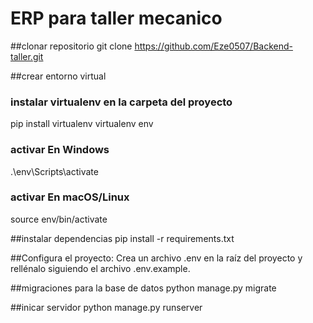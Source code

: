 # ERP para taller mecanico
##clonar repositorio
git clone https://github.com/Eze0507/Backend-taller.git

##crear entorno virtual
### instalar virtualenv en la carpeta del proyecto
pip install virtualenv
virtualenv env
### activar En Windows
.\env\Scripts\activate
### activar En macOS/Linux
source env/bin/activate

##instalar dependencias
pip install -r requirements.txt

##Configura el proyecto:
Crea un archivo .env en la raíz del proyecto y rellénalo siguiendo el archivo .env.example.

##migraciones para la base de datos
python manage.py migrate

##inicar servidor
python manage.py runserver
